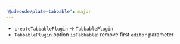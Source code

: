 ```yaml
---
'@udecode/plate-tabbable': major
---
```


- `createTabbablePlugin` -> `TabbablePlugin`
- `TabbablePlugin` option `isTabbable`: remove first `editor` parameter
